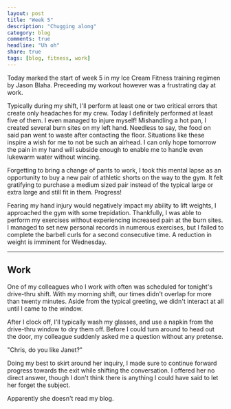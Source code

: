 ```yaml
---
layout: post
title: "Week 5"
description: "Chugging along"
category: blog
comments: true
headline: "Uh oh"
share: true
tags: [blog, fitness, work]
---
```

Today marked the start of week 5 in my Ice Cream Fitness training regimen by Jason Blaha.  Preceeding my workout however was a frustrating day at work.

Typically during my shift, I'll perform at least one or two critical errors that create only headaches for my crew.  Today I definitely performed at least five of them.  I even managed to injure myself!  Mishandling a hot pan, I created several burn sites on my left hand.  Needless to say, the food on said pan went to waste after contacting the floor.  Situations like these inspire a wish for me to not be such an airhead.  I can only hope tomorrow the pain in my hand will subside enough to enable me to handle even lukewarm water without wincing.

Forgetting to bring a change of pants to work, I took this mental lapse as an opportunity to buy a new pair of athletic shorts on the way to the gym.  It felt gratifying to purchase a medium sized pair instead of the typical large or extra large and still fit in them.  Progress!

Fearing my hand injury would negatively impact my ability to lift weights, I approached the gym with some trepidation.  Thankfully, I was able to perform my exercises without experiencing increased pain at the burn sites.  I managed to set new personal records in numerous exercises, but I failed to complete the barbell curls for a second consecutive time.  A reduction in weight is imminent for Wednesday.

----

## Work

One of my colleagues who I work with often was scheduled for tonight's drive-thru shift.  With my morning shift, our times didn't overlap for more than twenty minutes.  Aside from the typical greeting, we didn't interact at all until I came to the window.

After I clock off, I'll typically wash my glasses, and use a napkin from the drive-thru window to dry them off.  Before I could turn around to head out the door, my colleague suddenly asked me a question without any pretense.

"Chris, do you like Janet?"

Doing my best to skirt around her inquiry, I made sure to continue forward progress towards the exit while shifting the conversation.  I offered her no direct answer, though I don't think there is anything I could have said to let her forget the subject.

Apparently she doesn't read my blog.

